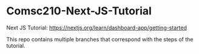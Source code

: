 # Comsc210-Next-JS-Tutorial
Next JS Tutorial: https://nextjs.org/learn/dashboard-app/getting-started

This repo contains multiple branches that correspond with the steps of the tutorial.

